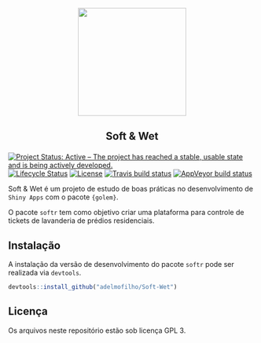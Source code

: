 
<!-- README.md is generated from README.Rmd. Please edit that file -->

<p align="center">

<img src="https://vignette.wikia.nocookie.net/jjba/images/0/08/Soft%26Wet_ASB.jpg/revision/latest?cb=20151119231639" align="center" height=220/>

</p>

<h2 align="center">

Soft &
Wet

</h2>

<!-- badges: start -->

<p align="center">

<a href="http://www.repostatus.org/#active"><img alt="Project Status: Active – The project has reached a stable, usable state and is being actively developed." src="https://www.repostatus.org/badges/latest/active.svg"></a>
<a href="https://www.tidyverse.org/lifecycle/#experimental"><img alt="Lifecycle Status" src="https://img.shields.io/badge/lifecycle-experimental-orange.svg"></a>
<a href="https://www.gnu.org/licenses/gpl-3.0"><img alt="License" src="https://img.shields.io/badge/License-GPLv3-blue.svg"></a>
<a href="https://travis-ci.org/adelmofilho/Soft-Wet"><img alt="Travis build status" src="https://travis-ci.org/adelmofilho/Soft-Wet.svg?branch=master"></a>
<a href="https://ci.appveyor.com/project/adelmofilho/Soft-Wet"><img alt="AppVeyor build status" src="https://ci.appveyor.com/api/projects/status/github/adelmofilho/Soft-Wet?branch=master&svg=true"></a>

</p>

<!-- badges: end -->

Soft & Wet é um projeto de estudo de boas práticas no desenvolvimento de
`Shiny Apps` com o pacote `{golem}`.

O pacote `softr` tem como objetivo criar uma plataforma para controle de
tickets de lavanderia de prédios residenciais.

## Instalação

A instalação da versão de desenvolvimento do pacote `softr` pode ser
realizada via `devtools`.

``` r
devtools::install_github("adelmofilho/Soft-Wet")
```

## Licença

Os arquivos neste repositório estão sob licença GPL 3.
